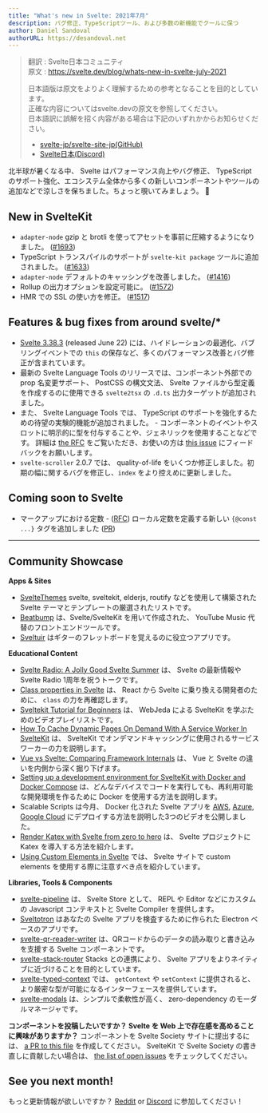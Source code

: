 ```yaml
---
title: "What's new in Svelte: 2021年7月"
description: バグ修正、TypeScriptツール、および多数の新機能でクールに保つ
author: Daniel Sandoval
authorURL: https://desandoval.net
---
```


> 翻訳 : Svelte日本コミュニティ  
> 原文 : https://svelte.dev/blog/whats-new-in-svelte-july-2021
> 
> 日本語版は原文をよりよく理解するための参考となることを目的としています。  
> 正確な内容についてはsvelte.devの原文を参照してください。  
> 日本語訳に誤解を招く内容がある場合は下記のいずれかからお知らせください。
> - [svelte-jp/svelte-site-jp(GitHub)](https://github.com/svelte-jp/svelte-site-jp)
> - [Svelte日本(Discord)](https://discord.com/invite/YTXq3ZtBbx)

北半球が暑くなる中、 Svelte はパフォーマンス向上やバグ修正、 TypeScript のサポート強化、エコシステム全体から多くの新しいコンポーネントやツールの追加などで涼しさを保ちました。ちょっと覗いてみましょう。 👀

## New in SvelteKit
- `adapter-node` gzip と brotli を使ってアセットを事前に圧縮するようになりました。 ([#1693](https://github.com/sveltejs/kit/pull/1693))
- TypeScript トランスパイルのサポートが `svelte-kit package` ツールに追加されました。 ([#1633](https://github.com/sveltejs/kit/pull/1633))
- `adapter-node` デフォルトのキャッシングを改善しました。 ([#1416](https://github.com/sveltejs/kit/pull/1416))
- Rollup の出力オプションを設定可能に。 ([#1572](https://github.com/sveltejs/kit/pull/1572))
- HMR での SSL の使い方を修正。 ([#1517](https://github.com/sveltejs/kit/pull/1517))



## Features & bug fixes from around svelte/*
- [Svelte 3.38.3](https://github.com/sveltejs/svelte/blob/master/CHANGELOG.md#3383) (released June 22) には、ハイドレーションの最適化、バブリングイベントでの `this` の保存など、多くのパフォーマンス改善とバグ修正が含まれています。
- 最新の Svelte Language Tools のリリースでは、コンポーネント外部での prop 名変更サポート、 PostCSS の構文文法、 Svelte ファイルから型定義を作成するのに使用できる `svelte2tsx` の `.d.ts` 出力ターゲットが追加されました。
- また、 Svelte Language Tools では、 TypeScript のサポートを強化するための待望の実験的機能が追加されました。 - コンポーネントのイベントやスロットに明示的に型を付与することや、ジェネリックを使用することなどです。 詳細は [the RFC](https://github.com/sveltejs/rfcs/pull/38) をご覧いただき、お使いの方は [this issue](https://github.com/sveltejs/language-tools/issues/442) にフィードバックをお願いします。
- `svelte-scroller` 2.0.7 では、 quality-of-life をいくつか修正しました。初期の幅に関するバグを修正し、`index` をより控えめに更新しました。


## Coming soon to Svelte
- マークアップにおける定数 - ([RFC](https://github.com/sveltejs/rfcs/blob/master/text/0000-markup-constants.md)) ローカル定数を定義する新しい `{@const ...}` タグを追加しました ([PR](https://github.com/sveltejs/svelte/pull/6413))

---

## Community Showcase

**Apps & Sites**
- [SvelteThemes](https://sveltethemes.dev/) svelte, sveltekit, elderjs, routify などを使用して構築された Svelte テーマとテンプレートの厳選されたリストです。
- [Beatbump](https://github.com/snuffyDev/Beatbump) は、Svelte/SvelteKit を用いて作成された、 YouTube Music 代替のフロントエンドツールです。
- [Sveltuir](https://github.com/webspaceadam/sveltuir) はギターのフレットボードを覚えるのに役立つアプリです。


**Educational Content**
- [Svelte Radio: A Jolly Good Svelte Summer](https://share.transistor.fm/s/60880542) は、 Svelte の最新情報や Svelte Radio 1周年を祝うトークです。
- [Class properties in Svelte](https://navillus.dev/blog/svelte-class-props) は、 React から Svelte に乗り換える開発者のために、 `class` の力を再確認します。
- [Sveltekit Tutorial for Beginners](https://www.youtube.com/playlist?list=PLm_Qt4aKpfKjf77S8UD79Ockhwp_699Ms) は、 WebJeda による SvelteKit を学ぶためのビデオプレイリストです。
- [How To Cache Dynamic Pages On Demand With A Service Worker In SvelteKit](https://jochemvogel.medium.com/how-to-cache-dynamic-pages-on-demand-with-a-service-worker-in-sveltekit-4b4a7652583d) は、 SvelteKit でオンデマンドキャッシングに使用されるサービスワーカーの力を説明します。
- [Vue vs Svelte: Comparing Framework Internals](https://www.vuemastery.com/blog/vue-vs-svelte-comparing-framework-internals/) は、 Vue と Svelte の違いを内側から深く掘り下げます。
- [Setting up a development environment for SvelteKit with Docker and Docker Compose](https://jenyus.web.app/blog/2021-05-30-setting-up-a-development-environment-for-sveltekit-with-docker-and-compose) は、どんなデバイスでコードを実行しても、再利用可能な開発環境を作るために Docker を使用する方法を説明します。
- Scalable Scripts は今月、 Docker 化された Svelte アプリを [AWS](https://youtu.be/VOs2Od5jYOc), [Azure](https://youtu.be/gdg4ne_uDm8), [Google Cloud](https://youtu.be/_-uBb61Tikw) にデプロイする方法を説明した3つのビデオを公開しました。
- [Render Katex with Svelte from zero to hero](https://www.youtube.com/watch?v=euowJs9CblA) は、 Svelte プロジェクトに Katex を導入する方法を紹介します。
- [Using Custom Elements in Svelte](https://css-tricks.com/using-custom-elements-in-svelte/) では、 Svelte サイトで custom elements を使用する際に注意すべき点を紹介しています。


**Libraries, Tools & Components**
- [svelte-pipeline](https://github.com/novacbn/svelte-pipeline) は、 Svelte Store として、 REPL や Editor などにカスタムの Javascript コンテキストと Svelte Compiler を提供します。
- [Sveltotron](https://github.com/Salemmous/sveltotron) はあなたの Svelte アプリを検査するために作られた Electron ベースのアプリです。
- [svelte-qr-reader-writer](https://github.com/pleasemarkdarkly/svelte-qr-reader-writer) は、QRコードからのデータの読み取りと書き込みを支援する Svelte コンポーネントです。
- [svelte-stack-router](https://www.npmjs.com/package/svelte-stack-router) Stacks との連携により、 Svelte アプリをよりネイティブに近づけることを目的としています。
- [svelte-typed-context](https://www.npmjs.com/package/svelte-typed-context) では、 `getContext` や `setContext` に提供されると、より厳密な型が可能になるインターフェースを提供しています。
- [svelte-modals](https://svelte-modals.mattjennings.io/) は、シンプルで柔軟性が高く、 zero-dependency のモーダルマネージャです。


**コンポーネントを投稿したいですか？ Svelte を Web 上で存在感を高めることに興味がありますか？** コンポーネントを Svelte Society サイトに提出するには、 [a PR to this file](https://github.com/svelte-society/sveltesociety-2021/blob/main/src/routes/components/components.json) を作成してください。 SvelteKit で Svelte Society の書き直しに貢献したい場合は、 [the list of open issues](https://github.com/svelte-society/sveltesociety-2021/issues) をチェックしてください。


## See you next month!

もっと更新情報が欲しいですか？ [Reddit](https://www.reddit.com/r/sveltejs/) or [Discord](https://discord.com/invite/yy75DKs) に参加してください！
